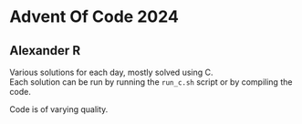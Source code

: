 # Advent Of Code 2024

## Alexander R

Various solutions for each day, mostly solved using C.  
Each solution can be run by running the `run_c.sh` script or by compiling the code.

Code is of varying quality.
